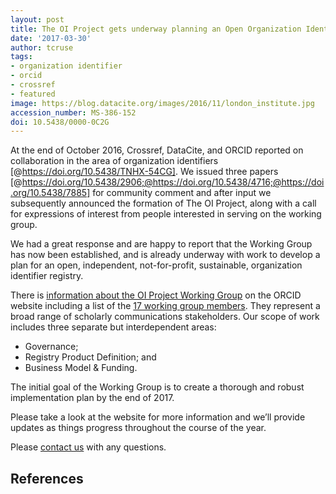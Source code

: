 ```yaml
---
layout: post
title: The OI Project gets underway planning an Open Organization Identifier Registry
date: '2017-03-30'
author: tcruse
tags:
- organization identifier
- orcid
- crossref
- featured
image: https://blog.datacite.org/images/2016/11/london_institute.jpg
accession_number: MS-386-152
doi: 10.5438/0000-0C2G
---
```

At the end of October 2016, Crossref, DataCite, and ORCID reported on collaboration in the area of organization identifiers [@https://doi.org/10.5438/TNHX-54CG]. We issued three papers [@https://doi.org/10.5438/2906;@https://doi.org/10.5438/4716;@https://doi.org/10.5438/7885] for community comment and after input we subsequently announced the formation of The OI Project, along with a call for expressions of interest from people interested in serving on the working group.

We had a great response and are happy to report that the Working Group has now been established, and is already underway with work to develop a plan for an open, independent, not-for-profit, sustainable, organization identifier registry.

There is [information about the OI Project Working Group](https://orcid.org/content/organization-identifier-working-group) on the ORCID website including a list of the [17 working group members](https://orcid.org/content/organization-id-working-group). They represent a broad range of scholarly communications stakeholders. Our scope of work includes three separate but interdependent areas:

* Governance;
* Registry Product Definition; and
* Business Model & Funding.

The initial goal of the Working Group is to create a thorough and robust implementation plan by the end of 2017.

Please take a look at the website for more information and we’ll provide updates as things progress throughout the course of the year.

Please [contact us](mailto:oi-project@orcid.org) with any questions.

## References
